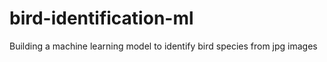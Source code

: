 # bird-identification-ml
Building a machine learning model to identify bird species from jpg images
